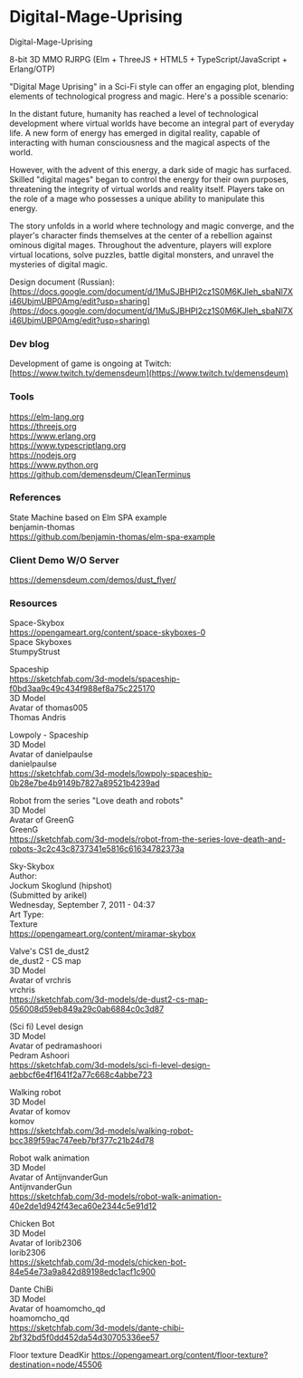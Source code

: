 # Digital-Mage-Uprising 
Digital-Mage-Uprising 

8-bit 3D MMO RJRPG
(Elm + ThreeJS + HTML5 + TypeScript/JavaScript + Erlang/OTP)

"Digital Mage Uprising" in a Sci-Fi style can offer an engaging plot, blending elements of technological progress and magic. Here's a possible scenario:

In the distant future, humanity has reached a level of technological development where virtual worlds have become an integral part of everyday life. A new form of energy has emerged in digital reality, capable of interacting with human consciousness and the magical aspects of the world.

However, with the advent of this energy, a dark side of magic has surfaced. Skilled "digital mages" began to control the energy for their own purposes, threatening the integrity of virtual worlds and reality itself. Players take on the role of a mage who possesses a unique ability to manipulate this energy.

The story unfolds in a world where technology and magic converge, and the player's character finds themselves at the center of a rebellion against ominous digital mages. Throughout the adventure, players will explore virtual locations, solve puzzles, battle digital monsters, and unravel the mysteries of digital magic.

Design document (Russian):  
[https://docs.google.com/document/d/1MuSJBHPI2cz1S0M6KJleh_sbaNl7Xi46UbjmUBP0Amg/edit?usp=sharing](https://docs.google.com/document/d/1MuSJBHPI2cz1S0M6KJleh_sbaNl7Xi46UbjmUBP0Amg/edit?usp=sharing)

### Dev blog  
Development of game is ongoing at Twitch:  
[https://www.twitch.tv/demensdeum](https://www.twitch.tv/demensdeum)  

### Tools  

https://elm-lang.org  
https://threejs.org  
https://www.erlang.org  
https://www.typescriptlang.org  
https://nodejs.org  
https://www.python.org  
https://github.com/demensdeum/CleanTerminus

### References
State Machine based on Elm SPA example  
benjamin-thomas  
https://github.com/benjamin-thomas/elm-spa-example  

### Client Demo W/O Server  
https://demensdeum.com/demos/dust_flyer/  

### Resources  

Space-Skybox  
https://opengameart.org/content/space-skyboxes-0  
Space Skyboxes  
StumpyStrust  

Spaceship  
https://sketchfab.com/3d-models/spaceship-f0bd3aa9c49c434f988ef8a75c225170  
3D Model  
Avatar of thomas005  
Thomas Andris  

Lowpoly - Spaceship  
3D Model  
Avatar of danielpaulse  
danielpaulse  
https://sketchfab.com/3d-models/lowpoly-spaceship-0b28e7be4b9149b7827a89521b4239ad  

Robot from the series "Love death and robots"  
3D Model  
Avatar of GreenG  
GreenG  
https://sketchfab.com/3d-models/robot-from-the-series-love-death-and-robots-3c2c43c8737341e5816c61634782373a  

Sky-Skybox  
Author:  
Jockum Skoglund (hipshot)  
(Submitted by arikel)  
Wednesday, September 7, 2011 - 04:37  
Art Type:  
Texture  
https://opengameart.org/content/miramar-skybox  

Valve's CS1 de_dust2  
de_dust2 - CS map  
3D Model  
Avatar of vrchris  
vrchris  
https://sketchfab.com/3d-models/de-dust2-cs-map-056008d59eb849a29c0ab6884c0c3d87  

(Sci fi) Level design  
3D Model  
Avatar of pedramashoori  
Pedram Ashoori  
https://sketchfab.com/3d-models/sci-fi-level-design-aebbcf6e4f1641f2a77c668c4abbe723  

Walking robot  
3D Model  
Avatar of komov  
komov  
https://sketchfab.com/3d-models/walking-robot-bcc389f59ac747eeb7bf377c21b24d78  

Robot walk animation  
3D Model  
Avatar of AntijnvanderGun  
AntijnvanderGun  
https://sketchfab.com/3d-models/robot-walk-animation-40e2de1d942f43eca60e2344c5e91d12  

Chicken Bot  
3D Model  
Avatar of lorib2306  
lorib2306  
https://sketchfab.com/3d-models/chicken-bot-84e54e73a9a842d89198edc1acf1c900  

Dante ChiBi  
3D Model  
Avatar of hoamomcho_qd  
hoamomcho_qd  
https://sketchfab.com/3d-models/dante-chibi-2bf32bd5f0dd452da54d30705336ee57  

Floor texture 
DeadKir
https://opengameart.org/content/floor-texture?destination=node/45506